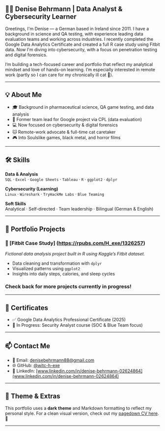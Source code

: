 ## 👩‍💻 Denise Behrmann | Data Analyst & Cybersecurity Learner

Greetings, I'm Denise — a German based in Ireland since 2011. I have a background in science and QA testing, with experience leading data evaluation teams and working across industries. I recently completed the Google Data Analytics Certificate and created a full R case study using Fitbit data. Now I'm diving into cybersecurity, with a focus on penetration testing and digital forensics.

I’m building a tech-focused career and portfolio that reflect my analytical mindset and love of hands-on learning. I’m especially interested in remote work (partly so I can care for my chronically ill cat 🐾).

---

## 💡 About Me
- 🎓 Background in pharmaceutical science, QA game testing, and data analysis
- 🧪 Former team lead for Google project via CPL (data evaluation)
- 💻 Now focused on cybersecurity & digital forensics
- 🐱 Remote-work advocate & full-time cat caretaker
- 🎮 Into Soulslike games, black metal, and horror films

---

## 🛠️ Skills

**Data & Analysis**  
`SQL` · `Excel` · `Google Sheets` · `Tableau` · `R` · `ggplot2` · `dplyr`

**Cybersecurity (Learning)**  
`Linux` · `Wireshark` · `TryHackMe Labs` · `Blue Teaming`

**Soft Skills**  
Analytical · Self-directed · Team leadership · Bilingual (German & English)

---

## 📁 Portfolio Projects

### 🔹 [Fitbit Case Study] (https://rpubs.com/H_exe/1326257)
*Fictional data analysis project built in R using Kaggle’s Fitbit dataset.*  
- Data cleaning and transformation with `dplyr`
- Visualized patterns using `ggplot2`
- Insights into daily steps, calories, and sleep cycles

### Check back for more projects currently in progress!
---

## 📜 Certificates
- ✅ Google Data Analytics Professional Certificate (2025)
- 🔐 In Progress: Security Analyst course (SOC & Blue Team focus)

---

## 📫 Contact Me
- 📧 Email: denisebehrmann88@gmail.com  
- 🌐 GitHub: [@witc-h-exe](https://github.com/witc-h-exe)  
- 💼 LinkedIn: [www.linkedin.com/in/denise-behrmann-02624864](www.linkedin.com/in/denise-behrmann-02624864)

---

## 🖤 Theme & Extras
This portfolio uses a **dark theme** and Markdown formatting to reflect my personal style. For a clean visual version, check out my [pagedown CV here](https://github.com/YOURUSERNAME/denise-cv). 🎨

---
